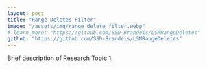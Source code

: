 ```yaml
---
layout: post
title: "Range Deletes Filter"
image: "/assets/img/range_delete_filter.webp"
# learn_more: "https://github.com/SSD-Brandeis/LSMRangeDeletes"
github: "https://github.com/SSD-Brandeis/LSMRangeDeletes"
---
```


Brief description of Research Topic 1.
